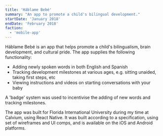 ```yaml
---
title: 'Háblame Bebé'
summary: "An app to promote a child's bilingual development."
startDate: 'January 2018'
endDate: 'February 2018'
faction:
  - 'mobile-app'
---
```


Háblame Bebé is an app that helps promote a child's bilingualism, brain development, and cultural pride. The app supplies the following functionality:

- Adding newly spoken words in both English and Spanish
- Tracking development milestones at various ages, e.g. sitting unaided, taking first steps, etc
- Viewing instructions and videos on starting conversations with your baby

A 'badge' system was used to incentivise the adding of new words and tracking milestones.

The app was built for Florida International University during my time at Calvium, using React Native. It was built according to a specification, using set of wireframes and UI comps, and is available on the iOS and Android platforms.
